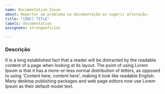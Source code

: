 ```yaml
---
name: Documentation_Issue
about: Reportar um problema na documentação ou sugerir alteração.
title: "[DOC] TITLE"
labels: documentation
assignees: strangeoficial

---
```


### Descrição
<!--Substitua o texto abaixo pelo seu.-->

It is a long established fact that a reader will be distracted by the readable content of a page when looking at its layout. The point of using Lorem Ipsum is that it has a more-or-less normal distribution of letters, as opposed to using 'Content here, content here', making it look like readable English. Many desktop publishing packages and web page editors now use Lorem Ipsum as their default model text.
